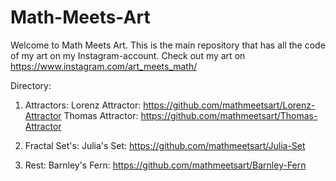 # Math-Meets-Art
Welcome to Math Meets Art. This is the main repository that has all the code of my art on my Instagram-account. Check out my art on https://www.instagram.com/art_meets_math/




Directory:
1) Attractors:
   Lorenz Attractor: https://github.com/mathmeetsart/Lorenz-Attractor
   Thomas Attractor: https://github.com/mathmeetsart/Thomas-Attractor

3) Fractal Set's:
   Julia's Set: https://github.com/mathmeetsart/Julia-Set
   
4) Rest:
   Barnley's Fern: https://github.com/mathmeetsart/Barnley-Fern

